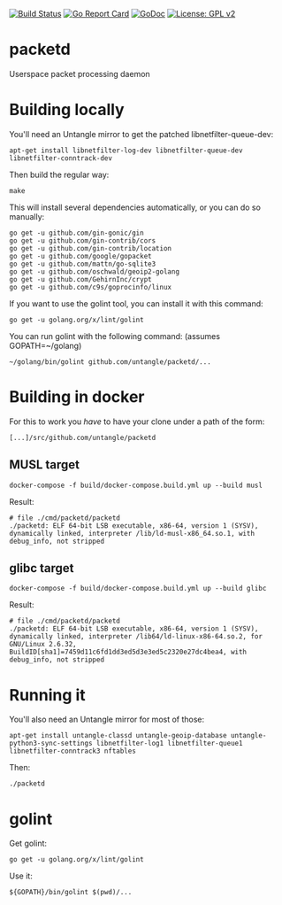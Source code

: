 [![Build Status](https://travis-ci.org/untangle/packetd.svg?branch=master)](https://travis-ci.org/untangle/packetd)
[![Go Report Card](https://goreportcard.com/badge/github.com/untangle/packetd)](https://goreportcard.com/report/github.com/untangle/packetd)
[![GoDoc](https://godoc.org/github.com/untangle/packetd?status.svg)](https://godoc.org/github.com/untangle/packetd)
[![License: GPL v2](https://img.shields.io/badge/License-GPL%20v2-blue.svg)](https://www.gnu.org/licenses/old-licenses/gpl-2.0.en.html)

# packetd
Userspace packet processing daemon

Building locally
================

You'll need an Untangle mirror to get the patched libnetfilter-queue-dev:

```
apt-get install libnetfilter-log-dev libnetfilter-queue-dev libnetfilter-conntrack-dev
```

Then build the regular way:

```
make
```

This will install several dependencies automatically, or you can do so manually:

```
go get -u github.com/gin-gonic/gin
go get -u github.com/gin-contrib/cors
go get -u github.com/gin-contrib/location
go get -u github.com/google/gopacket
go get -u github.com/mattn/go-sqlite3
go get -u github.com/oschwald/geoip2-golang
go get -u github.com/GehirnInc/crypt
go get -u github.com/c9s/goprocinfo/linux
```

If you want to use the golint tool, you can install it with this command:
```
go get -u golang.org/x/lint/golint
```

You can run golint with the following command: (assumes GOPATH=~/golang)

```
~/golang/bin/golint github.com/untangle/packetd/...
```

Building in docker
==================

For this to work you *have* to have your clone under a path of the form:

```
[...]/src/github.com/untangle/packetd
```

MUSL target
-----------

```
docker-compose -f build/docker-compose.build.yml up --build musl
```

Result:

```
# file ./cmd/packetd/packetd
./packetd: ELF 64-bit LSB executable, x86-64, version 1 (SYSV), dynamically linked, interpreter /lib/ld-musl-x86_64.so.1, with debug_info, not stripped
```

glibc target
-----------

```
docker-compose -f build/docker-compose.build.yml up --build glibc
```

Result:

```
# file ./cmd/packetd/packetd
./packetd: ELF 64-bit LSB executable, x86-64, version 1 (SYSV), dynamically linked, interpreter /lib64/ld-linux-x86-64.so.2, for GNU/Linux 2.6.32, BuildID[sha1]=7459d11c6fd1dd3ed5d3e3ed5c2320e27dc4bea4, with debug_info, not stripped
```

Running it
==========

You'll also need an Untangle mirror for most of those:

```
apt-get install untangle-classd untangle-geoip-database untangle-python3-sync-settings libnetfilter-log1 libnetfilter-queue1 libnetfilter-conntrack3 nftables
```

Then:

```
./packetd
```

golint
======

Get golint:

```
go get -u golang.org/x/lint/golint
```

Use it:

```
${GOPATH}/bin/golint $(pwd)/...
```
